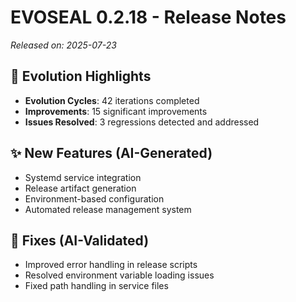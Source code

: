 # EVOSEAL 0.2.18 - Release Notes

*Released on: 2025-07-23*

## 🚀 Evolution Highlights

- **Evolution Cycles**: 42 iterations completed
- **Improvements**: 15 significant improvements
- **Issues Resolved**: 3 regressions detected and addressed

## ✨ New Features (AI-Generated)
- Systemd service integration
- Release artifact generation
- Environment-based configuration
- Automated release management system

## 🐛 Fixes (AI-Validated)
- Improved error handling in release scripts
- Resolved environment variable loading issues
- Fixed path handling in service files
